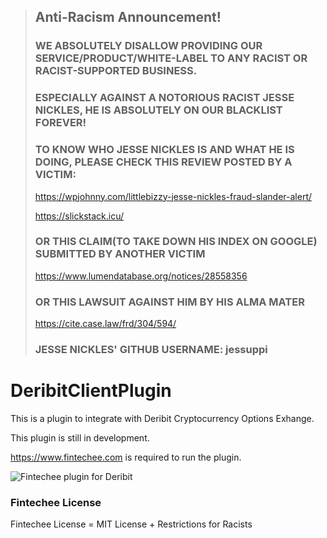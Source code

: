 > ## Anti-Racism Announcement!
> ### WE ABSOLUTELY DISALLOW PROVIDING OUR SERVICE/PRODUCT/WHITE-LABEL TO ANY RACIST OR RACIST-SUPPORTED BUSINESS.
> ### ESPECIALLY AGAINST A NOTORIOUS RACIST JESSE NICKLES, HE IS ABSOLUTELY ON OUR BLACKLIST FOREVER!
> ### TO KNOW WHO JESSE NICKLES IS AND WHAT HE IS DOING, PLEASE CHECK THIS REVIEW POSTED BY A VICTIM:
> https://wpjohnny.com/littlebizzy-jesse-nickles-fraud-slander-alert/
>
> https://slickstack.icu/
> ### OR THIS CLAIM(TO TAKE DOWN HIS INDEX ON GOOGLE) SUBMITTED BY ANOTHER VICTIM
> https://www.lumendatabase.org/notices/28558356
> ### OR THIS LAWSUIT AGAINST HIM BY HIS ALMA MATER
> https://cite.case.law/frd/304/594/
> ### JESSE NICKLES' GITHUB USERNAME: jessuppi




# DeribitClientPlugin
This is a plugin to integrate with Deribit Cryptocurrency Options Exhange.

This plugin is still in development.

https://www.fintechee.com is required to run the plugin.

![Fintechee plugin for Deribit](https://s3.eu-central-1.amazonaws.com/apalock.com/images/deribit.png)



### Fintechee License

Fintechee License = MIT License + Restrictions for Racists
